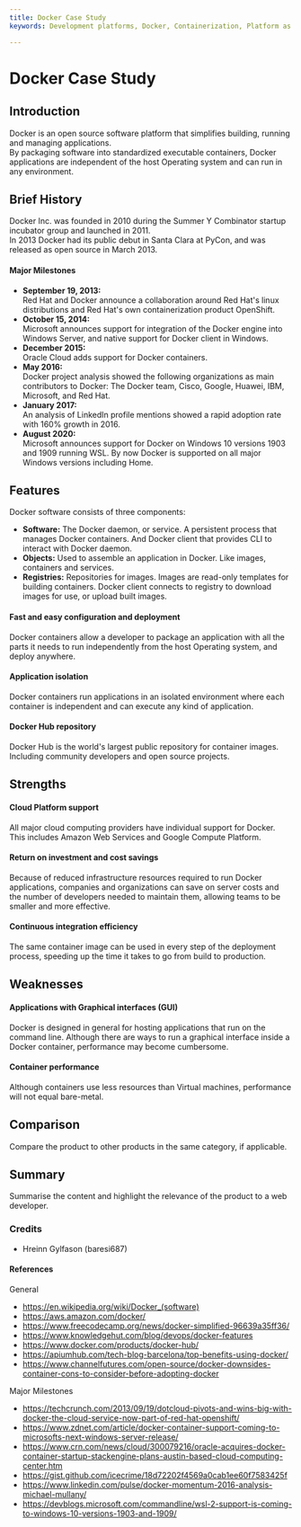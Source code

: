 ```yaml
---
title: Docker Case Study
keywords: Development platforms, Docker, Containerization, Platform as a service

---
```


# Docker Case Study

## Introduction

Docker is an open source software platform that simplifies building, running and managing applications.<br>
By packaging software into standardized executable containers, Docker applications are independent of the host Operating system and can run in any environment.


## Brief History

Docker Inc. was founded in 2010 during the Summer Y Combinator startup incubator group and launched in 2011.<br>
In 2013 Docker had its public debut in Santa Clara at PyCon, and was released as open source in March 2013.

#### Major Milestones

- **September 19, 2013:**<br> Red Hat and Docker announce a collaboration around Red Hat's linux distributions and Red Hat's own containerization product OpenShift.
-  **October 15, 2014:**<br> Microsoft announces support for integration of the Docker engine into Windows Server, and native support for Docker client in Windows.
-  **December 2015:**<br> Oracle Cloud adds support for Docker containers.
-  **May 2016:**<br> Docker project analysis showed the following organizations as main contributors to Docker: The Docker team, Cisco, Google, Huawei, IBM, Microsoft, and Red Hat.
- **January 2017:**<br> An analysis of LinkedIn profile mentions showed a rapid adoption rate with 160% growth in 2016.
- **August 2020:**<br> Microsoft announces support for Docker on Windows 10 versions 1903 and 1909 running WSL. By now Docker is supported on all major Windows versions including Home.

## Features

Docker software consists of three components:

- **Software:** The Docker daemon, or service. A persistent process that manages Docker containers. And Docker client that provides CLI to interact with Docker daemon.
- **Objects:** Used to assemble an application in Docker. Like images, containers and services.
- **Registries:** Repositories for images. Images are read-only templates for building containers. Docker client connects to registry to download images for use, or upload built images.

#### Fast and easy configuration and deployment
Docker containers allow a developer to package an application with all the parts it needs to run independently from the host Operating system, and deploy anywhere.

#### Application isolation
Docker containers run applications in an isolated environment where each container is independent and can execute any kind of application.

#### Docker Hub repository
Docker Hub is the world's largest public repository for container images. Including community developers and open source projects.


## Strengths

#### Cloud Platform support
All major cloud computing providers have individual support for Docker. This includes Amazon Web Services and Google Compute Platform. 

#### Return on investment and cost savings
Because of reduced infrastructure resources required to run Docker applications, companies and organizations can save on server costs and the number of developers needed to maintain them, allowing teams to be smaller and more effective.

#### Continuous integration efficiency
The same container image can be used in every step of the deployment process, speeding up the time it takes to go from build to production.


## Weaknesses

#### Applications with Graphical interfaces (GUI)
Docker is designed in general for hosting applications that run on the command line.
Although there are ways to run a graphical interface inside a Docker container, performance may become cumbersome.

#### Container performance
Although containers use less resources than Virtual machines, performance will not equal bare-metal.

## Comparison

Compare the product to other products in the same category, if applicable.

## Summary

Summarise the content and highlight the relevance of the product to a web developer.

### Credits

- Hreinn Gylfason (baresi687)

#### References

General

- https://en.wikipedia.org/wiki/Docker_(software)
- https://aws.amazon.com/docker/
- https://www.freecodecamp.org/news/docker-simplified-96639a35ff36/
- https://www.knowledgehut.com/blog/devops/docker-features
- https://www.docker.com/products/docker-hub/
- https://apiumhub.com/tech-blog-barcelona/top-benefits-using-docker/
- https://www.channelfutures.com/open-source/docker-downsides-container-cons-to-consider-before-adopting-docker

Major Milestones

- https://techcrunch.com/2013/09/19/dotcloud-pivots-and-wins-big-with-docker-the-cloud-service-now-part-of-red-hat-openshift/
- https://www.zdnet.com/article/docker-container-support-coming-to-microsofts-next-windows-server-release/
- https://www.crn.com/news/cloud/300079216/oracle-acquires-docker-container-startup-stackengine-plans-austin-based-cloud-computing-center.htm
- https://gist.github.com/icecrime/18d72202f4569a0cab1ee60f7583425f
- https://www.linkedin.com/pulse/docker-momentum-2016-analysis-michael-mullany/
- https://devblogs.microsoft.com/commandline/wsl-2-support-is-coming-to-windows-10-versions-1903-and-1909/

